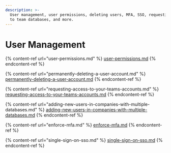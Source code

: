 ```yaml
---
description: >-
  User management, user permissions, deleting users, MFA, SSO, requesting access
  to team databases, and more.
---
```


# User Management

{% content-ref url="user-permissions.md" %}
[user-permissions.md](user-permissions.md)
{% endcontent-ref %}

{% content-ref url="permanently-deleting-a-user-account.md" %}
[permanently-deleting-a-user-account.md](permanently-deleting-a-user-account.md)
{% endcontent-ref %}

{% content-ref url="requesting-access-to-your-teams-accounts.md" %}
[requesting-access-to-your-teams-accounts.md](requesting-access-to-your-teams-accounts.md)
{% endcontent-ref %}

{% content-ref url="adding-new-users-in-companies-with-multiple-databases.md" %}
[adding-new-users-in-companies-with-multiple-databases.md](adding-new-users-in-companies-with-multiple-databases.md)
{% endcontent-ref %}

{% content-ref url="enforce-mfa.md" %}
[enforce-mfa.md](enforce-mfa.md)
{% endcontent-ref %}

{% content-ref url="single-sign-on-sso.md" %}
[single-sign-on-sso.md](single-sign-on-sso.md)
{% endcontent-ref %}
